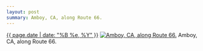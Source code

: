 ```yaml
---
layout: post
summary: Amboy, CA, along Route 66.
---
```


<p>
  <time><a href="/378">{{ page.date | date: "%B %e, %Y" }}</a></time>
  <a href="/378"><img src="{{ site.assets_url }}/378-484.jpg" srcset="{{ site.assets_url }}/378-968.jpg 968w, {{ site.assets_url }}/378-726.jpg 726w, {{ site.assets_url }}/378-484.jpg 484w, {{ site.assets_url }}/378-242.jpg 242w" sizes="(min-width: 700px) 50vw, calc(100vw - 2rem)" alt="Amboy, CA, along Route 66." /></a>
  <span>Amboy, CA, along Route 66.</span>
</p>
